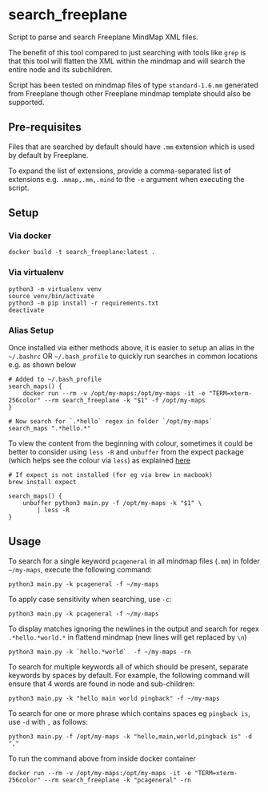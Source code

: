 # search_freeplane

Script to parse and search Freeplane MindMap XML files. 

The benefit of this tool compared to just searching with tools like `grep` is that this tool will flatten the XML within the mindmap and will search the entire node and its subchildren. 

Script has been tested on mindmap files of type `standard-1.6.mm` generated from Freeplane though other Freeplane mindmap template should also be supported. 

## Pre-requisites

Files that are searched by default should have `.mm` extension which is used by default by Freeplane.

To expand the list of extensions, provide a comma-separated list of extensions e.g. `.mmap,.mm,.mind` to the `-e` argument when executing the script.

## Setup

### Via docker
```
docker build -t search_freeplane:latest .
```

### Via virtualenv
```
python3 -m virtualenv venv
source venv/bin/activate
python3 -m pip install -r requirements.txt
deactivate
```

### Alias Setup 

Once installed via either methods above, it is easier to setup an alias in the `~/.bashrc` OR `~/.bash_profile` to quickly run searches in common locations e.g. as shown below
```
# Added to ~/.bash_profile
search_maps() {
    docker run --rm -v /opt/my-maps:/opt/my-maps -it -e "TERM=xterm-256color" --rm search_freeplane -k "$1" -f /opt/my-maps
}

# Now search for `.*hello` regex in folder `/opt/my-maps`
search_maps ".*hello.*"
```

To view the content from the beginning with colour, sometimes it could be better to consider using `less -R` and `unbuffer` from the expect package (which helps see the colour via `less`) as explained [here](https://superuser.com/questions/117841/when-reading-a-file-with-less-or-more-how-can-i-get-the-content-in-colors)
```
# If expect is not installed (for eg via brew in macbook)
brew install expect

search_maps() {
    unbuffer python3 main.py -f /opt/my-maps -k "$1" \
        | less -R
}
```

## Usage

To search for a single keyword `pcageneral` in all mindmap files (`.mm`) in folder `~/my-maps`, execute the following command:
```
python3 main.py -k pcageneral -f ~/my-maps
```

To apply case sensitivity when searching, use `-c`:
```
python3 main.py -k pcageneral -f ~/my-maps
``` 

To display matches ignoring the newlines in the output and search for regex `.*hello.*world.*` in flattend mindmap (new lines will get replaced by `\n`)
```
python3 main.py -k `hello.*world`  -f ~/my-maps -rn
```

To search for multiple keywords all of which should be present, separate keywords by spaces by default. For example, the following command will ensure that 4 words are found in node and sub-children:
```
python3 main.py -k "hello main world pingback" -f ~/my-maps
```

To search for one or more phrase which contains spaces eg `pingback is`, use `-d` with `,` as follows:
```
python3 main.py -f /opt/my-maps -k "hello,main,world,pingback is" -d ","
```
To run the command above from inside docker container
```
docker run --rm -v /opt/my-maps:/opt/my-maps -it -e "TERM=xterm-256color" --rm search_freeplane -k "pcageneral" -rn
```